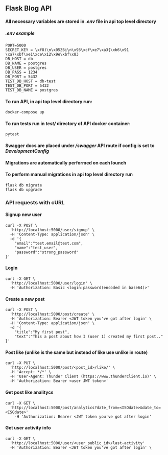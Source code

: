 ## Flask Blog API

#### All necessary variables are stored in ***.env*** file in api top level directory
##### ***.env*** example
```
PORT=5000
SECRET_KEY = \xf8)\n\x05Z6i\n\x93\xcf\xe7\xa3{\xb6\x91 \xa7\xbf\xe1\xce\x12\x9e\xbf\x83
DB_HOST = db
DB_NAME = postgres
DB_USER = postgres
DB_PASS = 1234
DB_PORT = 5432
TEST_DB_HOST = db-test
TEST_DB_PORT = 5432
TEST_DB_NAME = postgres
```
#### To run API, in api top level directory run:
```
docker-compose up
```

#### To run tests run in ***test/*** directory of API docker container:
```
pytest
```
#### Swagger docs are placed under ***/swagger*** API route if config is set to ***DevelopmentConfig***
#### Migrations are automatically performed on each lounch 
#### To perform manual migrations in api top level directory run
```
flask db migrate
flask db upgrade
```
### API requests with cURL
#### Signup new user
```
curl -X POST \
  'http://localhost:5000/user/signup' \
  -H 'Content-Type: application/json' \
  -d '{
    "email":"test.email@test.com",
    "name":"test_user",
    "password":"strong_password"
}'
```
#### Login
```
curl -X GET \
  'http://localhost:5000/user/login' \
  -H 'Authorization: Basic <login:password(encoded in base64)>'
```
#### Create a new post
```
curl -X POST \
  'http://localhost:5000/post/create' \
  -H 'Authorization: Bearer <JWT token you've got after login' \
  -H 'Content-Type: application/json' \
  -d '{
    "title":"My first post",
    "text":"This a post about how I (user 1) created my first post.."
}'
```
#### Post like (unlike is the same but instead of like use unlike in route)
```
curl -X PUT \
  'http://localhost:5000/post/<post_id>/like/' \
  -H 'Accept: */*' \
  -H 'User-Agent: Thunder Client (https://www.thunderclient.io)' \
  -H 'Authorization: Bearer <user JWT token>'
  ```
#### Get post like analitycs
```
curl -X GET \
  'http://localhost:5000/post/analytics?date_from=<ISOdate>&date_to=<ISOdate>' 
    -H 'Authorization: Bearer <JWT token you've got after login'
  ```
#### Get user activity info
```
curl -X GET \
  'http://localhost:5000/user/<user_public_id>/last-activity'
  -H 'Authorization: Bearer <JWT token you've got after login' \
```
